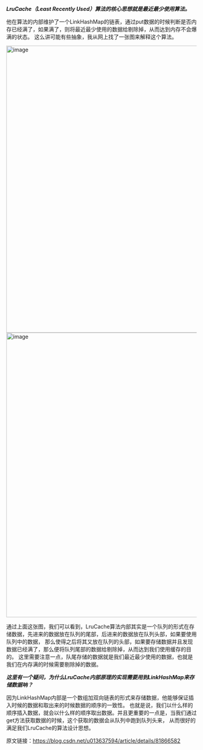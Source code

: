 ***LruCache（Least Recently Used）算法的核心思想就是最近最少使用算法。***

他在算法的内部维护了一个LinkHashMap的链表，通过put数据的时候判断是否内存已经满了，如果满了，则将最近最少使用的数据给剔除掉，从而达到内存不会爆满的状态。
这么讲可能有些抽象，我从网上找了一张图来解释这个算法。

<img width="759" alt="image" src="https://user-images.githubusercontent.com/67937122/161374899-747c1360-0f63-4067-aa39-3aadde5e4be7.png">

<img width="753" alt="image" src="https://user-images.githubusercontent.com/67937122/161374904-b5b3997c-8bad-4455-821f-84ac08fdc628.png">


通过上面这张图，我们可以看到，LruCache算法内部其实是一个队列的形式在存储数据，先进来的数据放在队列的尾部，后进来的数据放在队列头部，如果要使用队列中的数据，
那么使得之后将其又放在队列的头部，如果要存储数据并且发现数据已经满了，那么便将队列尾部的数据给剔除掉，从而达到我们使用缓存的目的。
这里需要注意一点，队尾存储的数据就是我们最近最少使用的数据，也就是我们在内存满的时候需要剔除掉的数据。

***这里有一个疑问，为什么LruCache内部原理的实现需要用到LinkHashMap来存储数据呐？***

因为LinkHashMap内部是一个数组加双向链表的形式来存储数据，他能够保证插入时候的数据和取出来的时候数据的顺序的一致性。
也就是说，我们以什么样的顺序插入数据，就会以什么样的顺序取出数据。并且更重要的一点是，当我们通过get方法获取数据的时候，这个获取的数据会从队列中跑到队列头来，
从而很好的满足我们LruCache的算法设计思想。


原文链接：https://blog.csdn.net/u013637594/article/details/81866582
